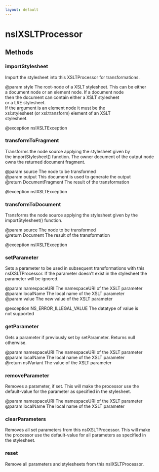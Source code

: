 ```yaml
---
layout: default
---
```


# nsIXSLTProcessor #

## Methods ##

### importStylesheet ###
  
Import the stylesheet into this XSLTProcessor for transformations.  
  
@param style The root-node of a XSLT stylesheet. This can be either  
             a document node or an element node. If a document node  
             then the document can contain either a XSLT stylesheet  
             or a LRE stylesheet.  
             If the argument is an element node it must be the  
             xsl:stylesheet (or xsl:transform) element of an XSLT  
             stylesheet.  
  
@exception nsIXSLTException  
  

### transformToFragment ###
  
Transforms the node source applying the stylesheet given by  
the importStylesheet() function. The owner document of the output node  
owns the returned document fragment.  
  
@param source The node to be transformed  
@param output This document is used to generate the output  
@return DocumentFragment The result of the transformation  
  
@exception nsIXSLTException  
  

### transformToDocument ###
  
Transforms the node source applying the stylesheet given by the  
importStylesheet() function.  
  
@param source The node to be transformed  
@return Document The result of the transformation  
  
@exception nsIXSLTException  
  

### setParameter ###
  
Sets a parameter to be used in subsequent transformations with this  
nsIXSLTProcessor. If the parameter doesn't exist in the stylesheet the  
parameter will be ignored.  
  
@param namespaceURI The namespaceURI of the XSLT parameter  
@param localName    The local name of the XSLT parameter  
@param value        The new value of the XSLT parameter  
  
@exception NS_ERROR_ILLEGAL_VALUE The datatype of value is  
                                  not supported  
  

### getParameter ###
  
Gets a parameter if previously set by setParameter. Returns null  
otherwise.  
  
@param namespaceURI The namespaceURI of the XSLT parameter  
@param localName    The local name of the XSLT parameter  
@return nsIVariant  The value of the XSLT parameter  
  

### removeParameter ###
  
Removes a parameter, if set. This will make the processor use the  
default-value for the parameter as specified in the stylesheet.  
  
@param namespaceURI The namespaceURI of the XSLT parameter  
@param localName    The local name of the XSLT parameter  
  

### clearParameters ###
  
Removes all set parameters from this nsIXSLTProcessor. This will make  
the processor use the default-value for all parameters as specified in  
the stylesheet.  
  

### reset ###
  
Remove all parameters and stylesheets from this nsIXSLTProcessor.  
  
